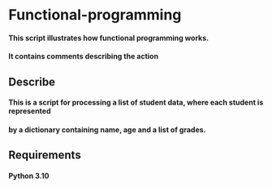 # Functional-programming
#### This script illustrates how functional programming works.
#### It contains comments describing the action

## Describe
#### This is a script for processing a list of student data, where each student is represented 
#### by a dictionary containing name, age and a list of grades.

## Requirements
#### Python 3.10
